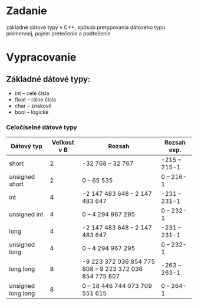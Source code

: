 # Zadanie

základné dátové typy v C++, spôsob pretypovania dátového typu premennej, pojem pretečenie a podtečenie

# Vypracovanie

## Základné dátové typy:

- int – celé čísla
- float – rálne čísla
- char – znakové
- bool – logické

### Celočíselné dátové typy

| Dátový typ         | Veľkosť v B | Rozsah                                                 | Rozsah exp.  |
| ------------------ | ----------- | ------------------------------------------------------ | ------------ |
| short              | 2           | -32 768 – 32 767                                       | -215 – 215-1 |
| unsigned short     | 2           | 0 – 65 535                                             | 0 – 216-1    |
| int                | 4           | -2 147 483 648 – 2 147 483 647                         | -231 – 231-1 |
| unsigned int       | 4           | 0 – 4 294 967 295                                      | 0 – 232-1    |
| long               | 4           | -2 147 483 648 – 2 147 483 647                         | -231 – 231-1 |
| unsigned long      | 4           | 0 – 4 294 967 295                                      | 0 – 232-1    |
| long long          | 8           | -9 223 372 036 854 775 808 – 9 223 372 036 854 775 807 | -263 – 263-1 |
| unsigned long long | 8           | 0 – 18 446 744 073 709 551 615                         | 0 – 264-1    |
